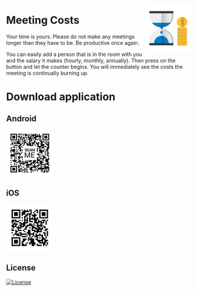 [<img src="https://raw.githubusercontent.com/danielrataj/meeting_costs/master/assets/images/icon/icon-1024-android.png" alt="logo" width="128" height="128" align="right" />](https://danielrataj.github.io/meeting_costs/)

# Meeting Costs

Your time is yours. Please do not make any meetings longer than they have to be. Be productive once again.

You can easily add a person that is in the room with you and the salary it makes (hourly, monthly, annually). Then press on the button and let the counter begins. You will immediately see the costs the meeting is continually burning up.

# Download application

## Android
[<img src="https://raw.githubusercontent.com/danielrataj/meeting_costs/master/assets/images/qr/download-android.png" alt="logo" width="128" height="128" />](https://play.google.com/store/apps/details?id=com.drataj.meeting_costs)

## iOS
[<img src="https://raw.githubusercontent.com/danielrataj/meeting_costs/master/assets/images/qr/download-ios.png" alt="logo" width="128" height="128" />](https://danielrataj.github.io/meeting_costs/)

## License
[![License](http://img.shields.io/:license-mit-blue.svg?style=flat-square)](http://badges.mit-license.org)
